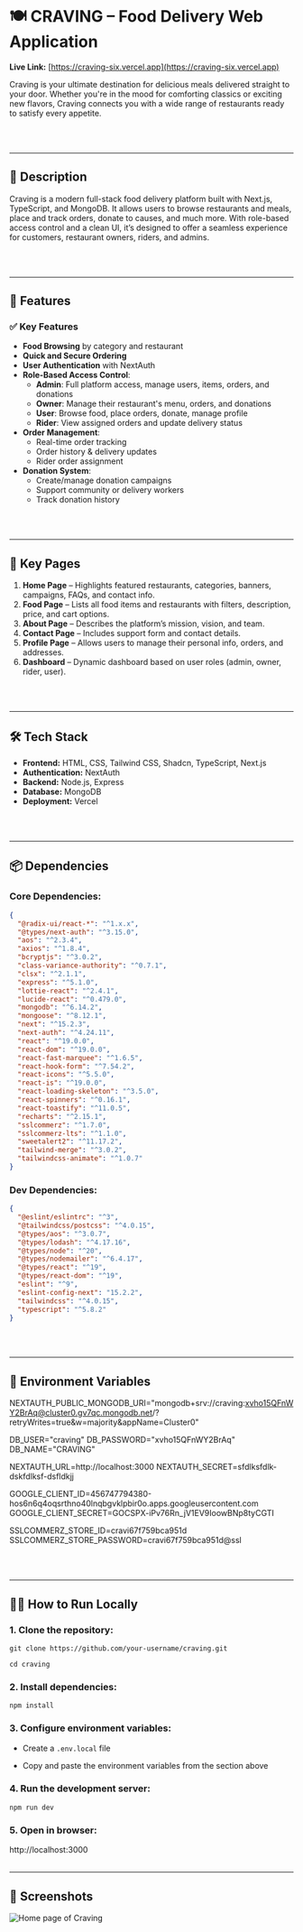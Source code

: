 # 🍽️ CRAVING – Food Delivery Web Application

**Live Link:** [https://craving-six.vercel.app](https://craving-six.vercel.app)

Craving is your ultimate destination for delicious meals delivered straight to your door. Whether you're in the mood for comforting classics or exciting new flavors, Craving connects you with a wide range of restaurants ready to satisfy every appetite.

<br>
<br>

---

## 📝 Description

Craving is a modern full-stack food delivery platform built with Next.js, TypeScript, and MongoDB. It allows users to browse restaurants and meals, place and track orders, donate to causes, and much more. With role-based access control and a clean UI, it’s designed to offer a seamless experience for customers, restaurant owners, riders, and admins.

<br>
<br>

---

## 🚀 Features

### ✅ Key Features
- **Food Browsing** by category and restaurant
- **Quick and Secure Ordering**
- **User Authentication** with NextAuth
- **Role-Based Access Control**:
  - **Admin**: Full platform access, manage users, items, orders, and donations
  - **Owner**: Manage their restaurant's menu, orders, and donations
  - **User**: Browse food, place orders, donate, manage profile
  - **Rider**: View assigned orders and update delivery status
- **Order Management**:
  - Real-time order tracking
  - Order history & delivery updates
  - Rider order assignment
- **Donation System**:
  - Create/manage donation campaigns
  - Support community or delivery workers
  - Track donation history

<br>
<br>

---

## 📑 Key Pages

1. **Home Page** – Highlights featured restaurants, categories, banners, campaigns, FAQs, and contact info.
2. **Food Page** – Lists all food items and restaurants with filters, description, price, and cart options.
3. **About Page** – Describes the platform’s mission, vision, and team.
4. **Contact Page** – Includes support form and contact details.
5. **Profile Page** – Allows users to manage their personal info, orders, and addresses.
6. **Dashboard** – Dynamic dashboard based on user roles (admin, owner, rider, user).

<br>
<br>

---

## 🛠️ Tech Stack

- **Frontend:** HTML, CSS, Tailwind CSS, Shadcn, TypeScript, Next.js
- **Authentication:** NextAuth
- **Backend:** Node.js, Express
- **Database:** MongoDB
- **Deployment:** Vercel


<br>
<br>

---

## 📦 Dependencies


### Core Dependencies:
```json
{
  "@radix-ui/react-*": "^1.x.x",
  "@types/next-auth": "^3.15.0",
  "aos": "^2.3.4",
  "axios": "^1.8.4",
  "bcryptjs": "^3.0.2",
  "class-variance-authority": "^0.7.1",
  "clsx": "^2.1.1",
  "express": "^5.1.0",
  "lottie-react": "^2.4.1",
  "lucide-react": "^0.479.0",
  "mongodb": "^6.14.2",
  "mongoose": "^8.12.1",
  "next": "^15.2.3",
  "next-auth": "^4.24.11",
  "react": "^19.0.0",
  "react-dom": "^19.0.0",
  "react-fast-marquee": "^1.6.5",
  "react-hook-form": "^7.54.2",
  "react-icons": "^5.5.0",
  "react-is": "^19.0.0",
  "react-loading-skeleton": "^3.5.0",
  "react-spinners": "^0.16.1",
  "react-toastify": "^11.0.5",
  "recharts": "^2.15.1",
  "sslcommerz": "^1.7.0",
  "sslcommerz-lts": "^1.1.0",
  "sweetalert2": "^11.17.2",
  "tailwind-merge": "^3.0.2",
  "tailwindcss-animate": "^1.0.7"
}
```

### Dev Dependencies:
```json
{
  "@eslint/eslintrc": "^3",
  "@tailwindcss/postcss": "^4.0.15",
  "@types/aos": "^3.0.7",
  "@types/lodash": "^4.17.16",
  "@types/node": "^20",
  "@types/nodemailer": "^6.4.17",
  "@types/react": "^19",
  "@types/react-dom": "^19",
  "eslint": "^9",
  "eslint-config-next": "15.2.2",
  "tailwindcss": "^4.0.15",
  "typescript": "^5.8.2"
}
```
<br>
<br>

---

## 🔐 Environment Variables
NEXTAUTH_PUBLIC_MONGODB_URI="mongodb+srv://craving:xvho15QFnWY2BrAq@cluster0.gv7qc.mongodb.net/?retryWrites=true&w=majority&appName=Cluster0"

DB_USER="craving"
DB_PASSWORD="xvho15QFnWY2BrAq"
DB_NAME="CRAVING"

NEXTAUTH_URL=http://localhost:3000
NEXTAUTH_SECRET=sfdlksfdlk-dskfdlksf-dsfldkjj

GOOGLE_CLIENT_ID=456747794380-hos6n6q4oqsrthno40lnqbgvklpbir0o.apps.googleusercontent.com
GOOGLE_CLIENT_SECRET=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

SSLCOMMERZ_STORE_ID=cravi67f759bca951d
SSLCOMMERZ_STORE_PASSWORD=cravi67f759bca951d@ssl

<br>
<br>

---

## 🧑‍💻 How to Run Locally
### 1. Clone the repository:
`git clone https://github.com/your-username/craving.git`

`cd craving`

### 2. Install dependencies:
`npm install`
### 3. Configure environment variables:
- Create a `.env.local` file

- Copy and paste the environment variables from the section above
### 4. Run the development server:
`npm run dev`
### 5. Open in browser:
http://localhost:3000
<br>
<br>

---
## 📸 Screenshots

![Home page of Craving](https://i.ibb.co.com/B2JCsRm7/craving-SS.jpg)



